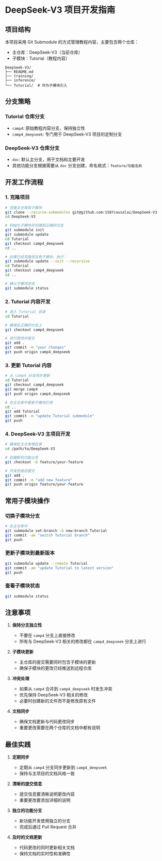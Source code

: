 # DeepSeek-V3 项目开发指南

## 项目结构

本项目采用 Git Submodule 的方式管理教程内容，主要包含两个仓库：
- 主仓库：DeepSeek-V3（当前仓库）
- 子模块：Tutorial（教程内容）

```
DeepSeek-V3/
├── README.md
├── training/
├── inference/
└── Tutorial/  # 作为子模块引入
```

## 分支策略

### Tutorial 仓库分支
- `camp4`: 原始教程内容分支，保持独立性
- `camp4_deepseek`: 专门用于 DeepSeek-V3 项目的定制分支

### DeepSeek-V3 仓库分支
- `doc`: 默认主分支，用于文档和主要开发
- 其他功能分支根据需要从 `doc` 分支创建，命名格式：`feature/功能名称`

## 开发工作流程

### 1. 克隆项目
```bash
# 克隆主仓库和子模块
git clone --recurse-submodules git@github.com:1587causalai/DeepSeek-V3.git
cd DeepSeek-V3

# 初始化子模块并切换到正确的分支
git submodule init
git submodule update
cd Tutorial
git checkout camp4_deepseek
cd ..

# 如果已经克隆但没有子模块，执行：
git submodule update --init --recursive
cd Tutorial
git checkout camp4_deepseek
cd ..

# 确认子模块状态
git submodule status
```

### 2. Tutorial 内容开发
```bash
# 进入 Tutorial 目录
cd Tutorial

# 确保在正确的分支上
git checkout camp4_deepseek

# 进行修改并提交
git add .
git commit -m "your changes"
git push origin camp4_deepseek
```

### 3. 更新 Tutorial 内容
```bash
# 从 camp4 分支同步更新
cd Tutorial
git checkout camp4_deepseek
git merge camp4
git push origin camp4_deepseek

# 在主仓库中更新子模块引用
cd ..
git add Tutorial
git commit -m "update Tutorial submodule"
git push
```

### 4. DeepSeek-V3 主项目开发
```bash
# 确保在主仓库根目录
cd /path/to/DeepSeek-V3

# 创建新的功能分支
git checkout -b feature/your-feature

# 开发完成后提交
git add .
git commit -m "add new feature"
git push origin feature/your-feature
```

## 常用子模块操作

### 切换子模块分支
```bash
# 在主仓库中
git submodule set-branch -b new-branch Tutorial
git commit -am "switch Tutorial branch"
git push
```

### 更新子模块到最新版本
```bash
git submodule update --remote Tutorial
git commit -am "update Tutorial to latest version"
git push
```

### 查看子模块状态
```bash
git submodule status
```

## 注意事项

1. **保持分支独立性**
   - 不要在 `camp4` 分支上直接修改
   - 所有与 DeepSeek-V3 相关的修改都在 `camp4_deepseek` 分支上进行

2. **子模块更新**
   - 主仓库的提交需要同时包含子模块的更新
   - 确保子模块的更改已经推送到远程仓库

3. **冲突处理**
   - 如果从 `camp4` 合并到 `camp4_deepseek` 时发生冲突
   - 优先保持 DeepSeek-V3 相关的修改
   - 必要时创建新的文件而不是修改原有文件

4. **文档同步**
   - 确保文档更新与代码更改同步
   - 重要更改需要在两个仓库的文档中都有说明

## 最佳实践

1. **定期同步**
   - 定期从 `camp4` 分支同步更新到 `camp4_deepseek`
   - 保持与主项目的文档风格一致

2. **清晰的提交信息**
   - 提交信息要清晰说明更改内容
   - 重要更改要添加详细的说明

3. **独立的功能分支**
   - 新功能开发使用独立的分支
   - 完成后通过 Pull Request 合并

4. **及时的文档更新**
   - 代码更改的同时更新相关文档
   - 保持文档的实时性和准确性 